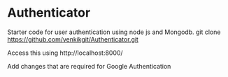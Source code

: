 # Authenticator
Starter code for user authentication using node js and Mongodb.
git clone https://github.com/venkikgit/Authenticator.git

Access this using http://localhost:8000/

Add changes that are required for Google Authentication
